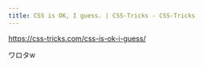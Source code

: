 ```yaml
---
title: CSS is OK, I guess. | CSS-Tricks - CSS-Tricks
---
```


https://css-tricks.com/css-is-ok-i-guess/

ワロタw

